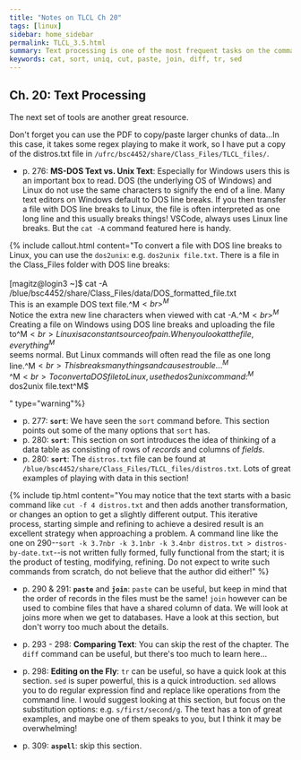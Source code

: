 ```yaml
---
title: "Notes on TLCL Ch 20"
tags: [linux]
sidebar: home_sidebar
permalink: TLCL_3.5.html
summary: Text processing is one of the most frequent tasks on the command line. The tools introduced in this chapter are great tools and spending some time on these will help you in the long run.
keywords: cat, sort, uniq, cut, paste, join, diff, tr, sed
---
```


## Ch. 20: Text Processing

The next set of tools are another great resource.

Don't forget you can use the PDF to copy/paste larger chunks of data...In this case, it takes some regex playing to make it work, so I have put a copy of the distros.txt file in `/ufrc/bsc4452/share/Class_Files/TLCL_files/`.

* p. 276: **MS-DOS Text vs. Unix Text**: Especially for Windows users this is an important box to read. DOS (the underlying OS of Windows) and Linux do not use the same characters to signify the end of a line. Many text editors on Windows default to DOS line breaks. If you then transfer a file with DOS line breaks to Linux, the file is often interpreted as one long line and this usually breaks things! VSCode, always uses Linux line breaks. But the `cat -A` command featured here is handy.

{% include callout.html content="To convert a file with DOS line breaks to Linux, you can use the `dos2unix`: e.g. `dos2unix file.txt`. There is a file in the Class_Files folder with DOS line breaks:
<br><br>
    [magitz@login3 ~]$ cat -A /blue/bsc4452/share/Class_Files/data/DOS_formatted_file.txt<br>
    This is an example DOS text file.^M$<br>
    ^M$<br>
    Notice the extra new line characters when viewed with cat -A.^M$<br>
    ^M$<br>
    Creating a file on Windows using DOS line breaks and uploading the file to^M$<br>
    Linux is a constant source of pain. When you look at the file, everything^M$<br>
    seems normal. But Linux commands will often read the file as one long line.^M$<br>
    This breaks many things and causes trouble...^M$<br>
    ^M$<br>
    To convert a DOS file to Linux, use the dos2unix command:^M$<br>
    dos2unix file.text^M$<br>

" type="warning"%}

* p. 277: **`sort`**: We have seen the `sort` command before. This section points out some of the many options that `sort` has.
* p. 280: **`sort`**: This section on sort introduces the idea of thinking of a data table as consisting of rows of *records* and columns of *fields*. 
* p. 280: **`sort`**: The `distros.txt` file can be found at `/blue/bsc4452/share/Class_Files/TLCL_files/distros.txt`. Lots of great examples of playing with data in this section!

{% include tip.html content="You may notice that the text starts with a basic command like `cut -f 4 distros.txt` and then adds another transformation, or changes an option to get a slightly different output. This iterative process, starting simple and refining to achieve a desired result is an excellent strategy when approaching a problem. A command line like the one on 290--`sort -k 3.7nbr -k 3.1nbr -k 3.4nbr distros.txt > distros-by-date.txt`--is not written fully formed, fully functional from the start; it is the product of testing, modifying, refining. Do not expect to write such commands from scratch, do not believe that the author did either!" %}

* p. 290 & 291: **`paste`** and **`join`**: `paste` can be useful, but keep in mind that the order of records in the files must be the same! `join` however can be used to combine files that have a shared column of data. We will look at joins more when we get to databases. Have a look at this section, but don't worry too much about the details.

* p. 293 - 298: **Comparing Text**: You can skip the rest of the chapter. The `diff` command can be useful, but there's too much to learn here...

* p. 298: **Editing on the Fly**: `tr` can be useful, so have a quick look at this section. `sed` is super powerful, this is a quick introduction. `sed` allows you to do regular expression find and replace like operations from the command line. I would suggest looking at this section, but focus on the substitution options: e.g. `s/first/second/g`. The text has a ton of great examples, and maybe one of them speaks to you, but I think it may be overwhelming!

* p. 309: **`aspell`**: skip this section.